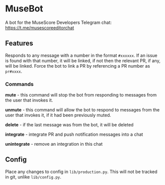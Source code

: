 # MuseBot
A bot for the MuseScore Developers Telegram chat: https://t.me/musescoreeditorchat

## Features
Responds to any message with a number in the format `#xxxxxx`.
If an issue is found with that number, it will be linked, if not then the relevant PR, if any, will be linked.
Force the bot to link a PR by referencing a PR number as `pr#xxxx`.

### Commands

**mute** - this command will stop the bot from responding to messages from the user
that invokes it.

**unmute** - this command will allow the bot to respond to messages from the user
that invokes it, if it had been previously muted.

**delete** - if the last message was from the bot, it will be deleted

**integrate** - integrate PR and push notification messages into a chat

**unintegrate** - remove an integration in this chat

## Config

Place any changes to config in `lib/production.py`. This will not be tracked in git, unlike `lib/config.py`.
